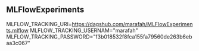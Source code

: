 ## MLFlowExperiments


MLFLOW_TRACKING_URI=https://dagshub.com/marafah/MLFlowExperiments.mlflow
MLFLOW_TRACKING_USERNAM="marafah"
MLFLOW_TRACKING_PASSWORD="f3b018532f8fca155fa79560de263b6ebaa3c067"

